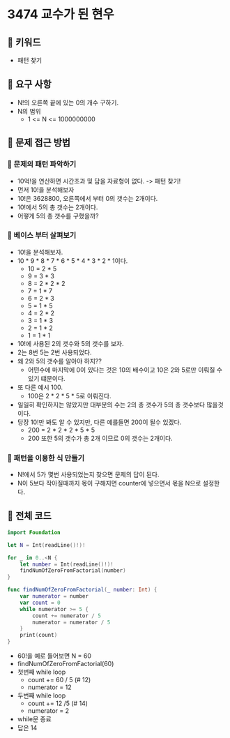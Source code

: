 # 3474 교수가 된 현우

## 🍎 키워드
- 패턴 찾기

## 🍎 요구 사항
- N!의 오른쪽 끝에 있는 0의 개수 구하기.
- N의 범위
    - 1 <= N <= 1000000000

## 🍎 문제 접근 방법
### 📖 문제의 패턴 파악하기
- 10억!을 연산하면 시간초과 및 담을 자료형이 없다. -> 패턴 찾기!
- 먼저 10!을 분석해보자
- 10!은 3628800, 오른쪽에서 부터 0의 갯수는 2개이다.
- 10!에서 5의 총 갯수는 2개이다.
- 어떻게 5의 총 갯수를 구했을까?

### 📖 베이스 부터 살펴보기
- 10!을 분석해보자.
- 10 * 9 * 8 * 7 * 6 * 5 * 4 * 3 * 2 * 1이다.
    - 10 = 2 * 5
    - 9 = 3 * 3
    - 8 = 2 * 2 * 2
    - 7 = 1 * 7
    - 6 = 2 * 3
    - 5 = 1 * 5
    - 4 = 2 * 2
    - 3 = 1 * 3
    - 2 = 1 * 2
    - 1 = 1 * 1
- 10!에 사용된 2의 갯수와 5의 갯수를 보자.
- 2는 8번 5는 2번 사용되었다.
- 왜 2와 5의 갯수를 알아야 하지??
    - 어떤수에 마지막에 0이 있다는 것은 10의 배수이고 10은 2와 5로만 이뤄질 수 있기 떄문이다.
- 또 다른 예시 100.
    - 100은 2 * 2 * 5 * 5로 이뤄진다.
- 일일히 확인하지는 않았지만 대부분의 수는 2의 총 갯수가 5의 총 갯수보다 많을것이다. 
- 당장 10!만 봐도 알 수 있지만, 다른 예를들면 200이 될수 있겠다.
    - 200 = 2 * 2 * 2 * 5 * 5
    - 200 또한 5의 갯수가 총 2개 이므로 0의 갯수는 2개이다.

### 📖 패턴을 이용한 식 만들기
- N!에서 5가 몇번 사용되었는지 찾으면 문제의 답이 된다.
- N이 5보다 작아질때까지 몫이 구해지면 counter에 넣으면서 몫을 N으로 설정한다.

## 🍎 전체 코드
```swift
import Foundation

let N = Int(readLine()!)!

for _ in 0..<N {
    let number = Int(readLine()!)!
    findNumOfZeroFromFactorial(number)
}

func findNumOfZeroFromFactorial(_ number: Int) {
    var numerator = number
    var count = 0
    while numerator >= 5 {
        count += numerator / 5
        numerator = numerator / 5
    }
    print(count)
}
```
- 60!을 예로 들어보면 N = 60
- findNumOfZeroFromFactorial(60)
- 첫번째 while loop
    - count += 60 / 5 (# 12)
    - numerator = 12
- 두번째 while loop
    - count += 12 /5 (# 14)
    - numerator = 2
- while문 종료
- 답은 14
